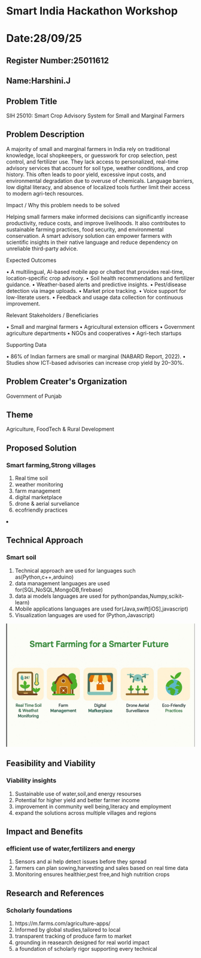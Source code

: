 # Smart India Hackathon Workshop
# Date:28/09/25
## Register Number:25011612
## Name:Harshini.J
## Problem Title
SIH 25010: Smart Crop Advisory System for Small and Marginal Farmers
## Problem Description
A majority of small and marginal farmers in India rely on traditional knowledge, local shopkeepers, or guesswork for crop selection, pest control, and fertilizer use. They lack access to personalized, real-time advisory services that account for soil type, weather conditions, and crop history. This often leads to poor yield, excessive input costs, and environmental degradation due to overuse of chemicals. Language barriers, low digital literacy, and absence of localized tools further limit their access to modern agri-tech resources.

Impact / Why this problem needs to be solved

Helping small farmers make informed decisions can significantly increase productivity, reduce costs, and improve livelihoods. It also contributes to sustainable farming practices, food security, and environmental conservation. A smart advisory solution can empower farmers with scientific insights in their native language and reduce dependency on unreliable third-party advice.

Expected Outcomes

• A multilingual, AI-based mobile app or chatbot that provides real-time, location-specific crop advisory.
• Soil health recommendations and fertilizer guidance.
• Weather-based alerts and predictive insights.
• Pest/disease detection via image uploads.
• Market price tracking.
• Voice support for low-literate users.
• Feedback and usage data collection for continuous improvement.

Relevant Stakeholders / Beneficiaries

• Small and marginal farmers
• Agricultural extension officers
• Government agriculture departments
• NGOs and cooperatives
• Agri-tech startups

Supporting Data

• 86% of Indian farmers are small or marginal (NABARD Report, 2022).
• Studies show ICT-based advisories can increase crop yield by 20–30%.

## Problem Creater's Organization
Government of Punjab

## Theme
Agriculture, FoodTech & Rural Development

## Proposed Solution
<h3>Smart farming,Strong villages</h3>
<ol><li>Real time soil</li>
<li>weather monitoring</li>
<li>farm management</li>
<li>digital marketplace</li>
<li>drone & aerial surveliance</li>
<li>ecofriendly practices</ol><li>


## Technical Approach
<h3>Smart soil</h3>
<ol><li>Technical approach are used for languages such as(Python,c++,arduino)</li>
<li>data management languages are used for(SQL,NoSQL,MongoDB,firebase)</li>
<li>data ai models languages are used for python(pandas,Numpy,scikit-learn)</li>
<li>Mobile applications languages are used for(Java,swift[iOS],javascript)</li>
<li>Visualization languages are used for (Python,Javascript)</ol></li>

![alt text](<Screenshot 2025-09-28 224008.png>)


## Feasibility and Viability
<h3>Viability insights</h3>
<ol><li>Sustainable use of water,soil,and energy resourses</li>
<li>Potential for higher yield and better farmer income</li>
<li>improvement in community well being,literacy and employment</li>
<li>expand the solutions across multiple villages and regions</ol></li>

## Impact and Benefits
<h3>efficient use of water,fertilizers and energy</h3>
<ol><li>Sensors and ai help detect issues before they spread</li>
<li>farmers can plan sowing,harvesting and sales based on real time data</li>
<li>Monitoring ensures healthier,pest free,and high nutrition crops</ol></li>

## Research and References
<h3>Scholarly foundations</h3>
<ol><li>https://m.farms.com/agriculture-apps/</li>
<li>Informed by global studies,tailored to local</li>
<li>transparent tracking of produce farm to market</li>
<li>grounding in reasearch designed for real world impact</li>
<li> a foundation of scholarly rigor supporting every technical</ol></li>
